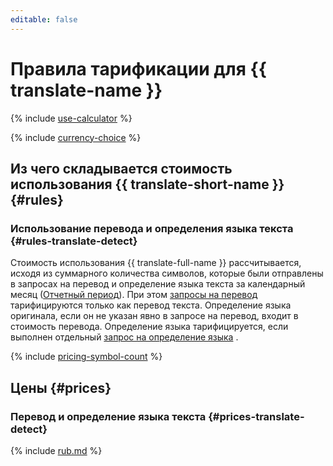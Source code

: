 ```yaml
---
editable: false
---
```


# Правила тарификации для {{ translate-name }}

{% include [use-calculator](../_includes/pricing/use-calculator.md) %}

{% include [currency-choice](../_includes/pricing/currency-choice.md) %}

## Из чего складывается стоимость использования {{ translate-short-name }} {#rules}


### Использование перевода и определения языка текста {#rules-translate-detect}

Стоимость использования {{ translate-full-name }} рассчитывается, исходя из суммарного количества символов, которые были отправлены в запросах на перевод и определение языка текста за календарный месяц ([Отчетный период](../billing/concepts/reporting-period.md)). При этом [запросы на перевод](operations/translate.md) тарифицируются только как перевод текста. Определение языка оригинала, если он не указан явно в запросе на перевод, входит в стоимость перевода. Определение языка тарифицируется, если выполнен отдельный [запрос на определение языка](operations/detect.md) .

{% include [pricing-symbol-count](../_includes/pricing-symbol-count.md) %}

## Цены {#prices}


### Перевод и определение языка текста {#prices-translate-detect}


{% include [rub.md](../_pricing/translate/rub.md) %}



